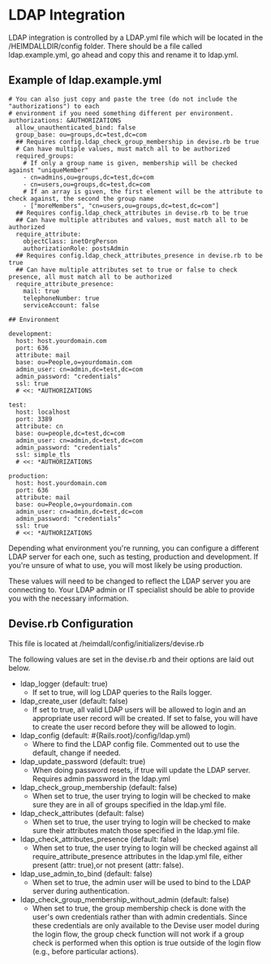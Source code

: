 # LDAP Integration

LDAP integration is controlled by a LDAP.yml file which will be located in the /HEIMDALLDIR/config folder. There should be a file called ldap.example.yml, go ahead and copy this and rename it to ldap.yml.

## Example of ldap.example.yml

```
# You can also just copy and paste the tree (do not include the "authorizations") to each
# environment if you need something different per environment.
authorizations: &AUTHORIZATIONS
  allow_unauthenticated_bind: false
  group_base: ou=groups,dc=test,dc=com
  ## Requires config.ldap_check_group_membership in devise.rb be true
  # Can have multiple values, must match all to be authorized
  required_groups:
    # If only a group name is given, membership will be checked against "uniqueMember"
    - cn=admins,ou=groups,dc=test,dc=com
    - cn=users,ou=groups,dc=test,dc=com
    # If an array is given, the first element will be the attribute to check against, the second the group name
    - ["moreMembers", "cn=users,ou=groups,dc=test,dc=com"]
  ## Requires config.ldap_check_attributes in devise.rb to be true
  ## Can have multiple attributes and values, must match all to be authorized
  require_attribute:
    objectClass: inetOrgPerson
    authorizationRole: postsAdmin
  ## Requires config.ldap_check_attributes_presence in devise.rb to be true
  ## Can have multiple attributes set to true or false to check presence, all must match all to be authorized
  require_attribute_presence:
    mail: true
    telephoneNumber: true
    serviceAccount: false

## Environment

development:
  host: host.yourdomain.com
  port: 636
  attribute: mail
  base: ou=People,o=yourdomain.com
  admin_user: cn=admin,dc=test,dc=com
  admin_password: "credentials"
  ssl: true
  # <<: *AUTHORIZATIONS

test:
  host: localhost
  port: 3389
  attribute: cn
  base: ou=people,dc=test,dc=com
  admin_user: cn=admin,dc=test,dc=com
  admin_password: "credentials"
  ssl: simple_tls
  # <<: *AUTHORIZATIONS

production:
  host: host.yourdomain.com
  port: 636
  attribute: mail
  base: ou=People,o=yourdomain.com
  admin_user: cn=admin,dc=test,dc=com
  admin_password: "credentials"
  ssl: true
  # <<: *AUTHORIZATIONS
```

Depending what environment you're running, you can configure a different LDAP server for each one, such as testing, production and development. If you're unsure of what to use, you will most likely be using production. 

These values will need to be changed to reflect the LDAP server you are connecting to. Your LDAP admin or IT specialist should be able to provide you with the necessary information.

## Devise.rb Configuration

This file is located at /heimdall/config/initializers/devise.rb

The following values are set in the devise.rb and their options are laid out below. 

* ldap_logger (default: true)
  * If set to true, will log LDAP queries to the Rails logger.
* ldap_create_user (default: false)
  * If set to true, all valid LDAP users will be allowed to login and an appropriate user record will be created. If set to false, you will have to create the user record before they will be allowed to login.
* ldap_config (default: #{Rails.root}/config/ldap.yml)
  * Where to find the LDAP config file. Commented out to use the default, change if needed.
* ldap_update_password (default: true)
  * When doing password resets, if true will update the LDAP server. Requires admin password in the ldap.yml
* ldap_check_group_membership (default: false)
  * When set to true, the user trying to login will be checked to make sure they are in all of groups specified in the ldap.yml file.
* ldap_check_attributes (default: false)
  * When set to true, the user trying to login will be checked to make sure their attributes match those specified in the ldap.yml file.
* ldap_check_attributes_presence (default: false)
  * When set to true, the user trying to login will be checked against all require_attribute_presence attributes in the ldap.yml file, either present (attr: true),or not present (attr: false).
* ldap_use_admin_to_bind (default: false)
  * When set to true, the admin user will be used to bind to the LDAP server during authentication.
* ldap_check_group_membership_without_admin (default: false)
  * When set to true, the group membership check is done with the user's own credentials rather than with admin credentials. Since these credentials are only available to the Devise user model during the login flow, the group check function will not work if a group check is performed when this option is true outside of the login flow (e.g., before particular actions).

